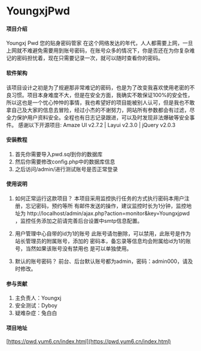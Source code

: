 # YoungxjPwd

#### 项目介绍
Youngxj Pwd 您的贴身密码管家
在这个网络发达的年代，人人都需要上网，一旦上网就不难避免需要用到账号密码，在账号众多的情况下，你是否还在为你复杂难记的密码担忧着，现在只需要记录一次，就可以随时查看你的密码。

#### 软件架构
该项目设计之初是为了规避那非常难记的密码，也是为了改变我喜欢使用老密的不良习惯。项目本身难度不大，但是在安全方面，我确实不敢保证100%的安全性，所以这也是一个忧心忡忡的事情，我也希望好的项目能被别人认可，但是我也不敢拿自己及大家的信息去冒险，经过小杰的不谢努力，网站所有参数都会有过滤，尽全力保护用户资料安全。全程也有日志记录跟进，可以及时发现非法爆破等安全事件。
感谢以下开源项目:
Amaze UI v2.7.2 | Layui v2.3.0 | jQuery v2.0.3


#### 安装教程

1. 首先你需要导入pwd.sql到你的数据库
2. 然后你需要修改config.php中的数据库信息
3. 之后访问/admin/进行测试账号是否正常登录


#### 使用说明

1. 如何正常运行这款项目？
本项目采用监控执行任务的方式执行密码本用户注册，忘记密码，预约等所
有邮件发送的操作，建议监控时长为1分钟，监控地址为
http://localhost/admin/ajax.php?action=monitor&key=Youngxjpwd
，监控任务添加之前请完善后台设置中smtp信息配置。

2. 用户管理中心自带的id为1的账号
此账号请勿删除，可以禁用，此账号是作为站长管理员的附属账号，添加的
密码本，备忘录等信息均会附属给id为1的账号，当然如果该账号没有禁用也
是可以单独使用。

3. 默认的账号密码？
前台、后台默认账号都为admin，密码：admin000，请及时修改。

#### 参与贡献

1. 主负责人：Youngxj
2. 安全测试：Dyboy
3. 疑难杂症：兔白白


#### 项目地址

[https://pwd.yum6.cn/index.html](https://pwd.yum6.cn/index.html)
